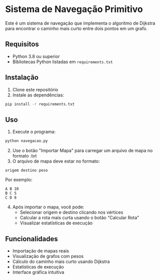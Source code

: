 # Sistema de Navegação Primitivo

Este é um sistema de navegação que implementa o algoritmo de Dijkstra para encontrar o caminho mais curto entre dois pontos em um grafo.

## Requisitos

- Python 3.8 ou superior
- Bibliotecas Python listadas em `requirements.txt`

## Instalação

1. Clone este repositório
2. Instale as dependências:
```bash
pip install -r requirements.txt
```

## Uso

1. Execute o programa:
```bash
python navegacao.py
```

2. Use o botão "Importar Mapa" para carregar um arquivo de mapa no formato .txt
3. O arquivo de mapa deve estar no formato:
```
origem destino peso
```
Por exemplo:
```
A B 10
B C 5
C D 8
```

4. Após importar o mapa, você pode:
   - Selecionar origem e destino clicando nos vértices
   - Calcular a rota mais curta usando o botão "Calcular Rota"
   - Visualizar estatísticas de execução

## Funcionalidades

- Importação de mapas reais
- Visualização de grafos com pesos
- Cálculo do caminho mais curto usando Dijkstra
- Estatísticas de execução
- Interface gráfica intuitiva 
